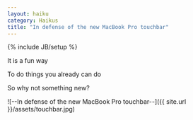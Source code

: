 ```yaml
---
layout: haiku
category: Haikus
title: "In defense of the new MacBook Pro touchbar"
---
```

{% include JB/setup %}

It is a fun way

To do things you already can do

So why not something new?

![--In defense of the new MacBook Pro touchbar--]({{ site.url }}/assets/touchbar.jpg)